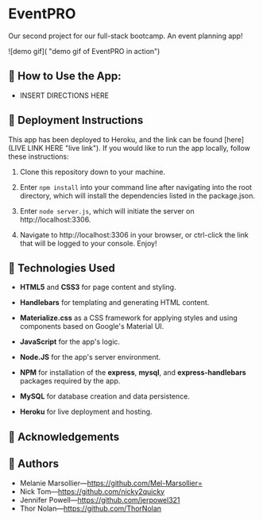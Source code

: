 # EventPRO
Our second project for our full-stack bootcamp. An event planning app!

![demo gif]( "demo gif of EventPRO in action")

## 🔑 How to Use the App:

+ INSERT DIRECTIONS HERE

## 📁 Deployment Instructions

This app has been deployed to Heroku, and the link can be found [here](LIVE LINK HERE "live link"). If you would like to run the app locally, follow these instructions: 

1. Clone this repository down to your machine.
   
2. Enter `npm install` into your command line after navigating into the root directory, which will install the dependencies listed in the package.json.
   
3. Enter `node server.js`, which will initiate the server on http://localhost:3306.
   
4. Navigate to http://localhost:3306 in your browser, or ctrl-click the link that will be logged to your console. Enjoy!

## 🔧 Technologies Used  

+ **HTML5** and **CSS3** for page content and styling.

+ **Handlebars** for templating and generating HTML content.

+ **Materialize.css** as a CSS framework for applying styles and using components based on Google's Material UI.

+ **JavaScript** for the app's logic.
  
+ **Node.JS** for the app's server environment.

+ **NPM** for installation of the **express**, **mysql**, and **express-handlebars** packages required by the app.
  
+ **MySQL** for database creation and data persistence.
  
+ **Heroku** for live deployment and hosting.

## 🌟 Acknowledgements


    
## 🔗 Authors 

+ Melanie Marsollier—https://github.com/Mel-Marsollier=
+ Nick Tom—https://github.com/nicky2quicky
+ Jennifer Powell—https://github.com/jerpowel321
+ Thor Nolan—https://github.com/ThorNolan

